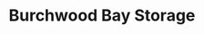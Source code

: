 ---
title: "Burchwood Bay Storage"
url: /hot-springs/burchwood-bay-storage/
shop: storage rental
---